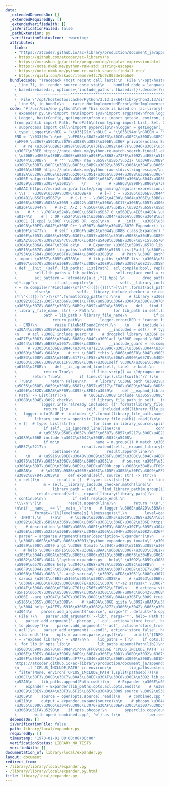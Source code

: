 ```yaml
---
data:
  _extendedDependsOn: []
  _extendedRequiredBy: []
  _extendedVerifiedWith: []
  _isVerificationFailed: false
  _pathExtension: py
  _verificationStatusIcon: ':warning:'
  attributes:
    links:
    - "https://atcoder.github.io/ac-library/production/document_ja/appendix.html\uFF09"
    - https://github.com/atcoder/ac-library)'s
    - https://murashun.jp/article/programming/regular-expression.html
    - https://note.nkmk.me/python-raw-std::string-escape/
    - https://note.nkmk.me/python-re-match-search-findall-etc/
    - https://qiita.com/kzkadc/items/e4fc7bc9c003de1eb6d0
  bundledCode: "Traceback (most recent call last):\n  File \"/opt/hostedtoolcache/Python/3.13.3/x64/lib/python3.13/site-packages/onlinejudge_verify/documentation/build.py\"\
    , line 71, in _render_source_code_stat\n    bundled_code = language.bundle(stat.path,\
    \ basedir=basedir, options={'include_paths': [basedir]}).decode()\n          \
    \         ~~~~~~~~~~~~~~~^^^^^^^^^^^^^^^^^^^^^^^^^^^^^^^^^^^^^^^^^^^^^^^^^^^^^^^^^^^^^^^^^^\n\
    \  File \"/opt/hostedtoolcache/Python/3.13.3/x64/lib/python3.13/site-packages/onlinejudge_verify/languages/python.py\"\
    , line 96, in bundle\n    raise NotImplementedError\nNotImplementedError\n"
  code: "#!/usr/bin/env python3\n\n# This code is based on [ac-lirary](https://github.com/atcoder/ac-library)'s\
    \ expander.py.\n\nimport re\nimport sys\nimport argparse\nfrom logging import\
    \ Logger, basicConfig, getLogger\nfrom os import getenv, environ, pathsep, fspath\n\
    from pathlib import Path, PurePath\nfrom typing import List, Set, Optional\nfrom\
    \ subprocess import call\nimport pyperclip\n\nlogger = getLogger(__name__)  #\
    \ type: Logger\n\nRED = '\\033[91m'\nBLUE = '\\033[94m'\nGREEN = '\\033[92m'\n\
    END = '\\033[0m'\n\n# __\uFF08\u30A2\u30F3\u30C0\u30FC\u30D0\u30FC\u4E8C\u3064\
    \uFF09 \u3067\u59CB\u307E\u308B\u3082\u306E\u306F private\nclass Expander:\n \
    \   # re \u306F\u6B63\u898F\u8868\u73FE\u3092\u4F7F\u3046\u305F\u3081\u306E\u30C4\
    \u30FC\u30EB https://note.nkmk.me/python-re-match-search-findall-etc/\n    # library_include\
    \ \u306B\u4EE5\u4E0B\u306E\u6B63\u898F\u8868\u73FE\u3092\u4EE3\u5165\u3057\u3066\
    \u3044\u308B\n    # r'' \u306F raw \u6587\u5B57\u5217 \u30A8\u30B9\u30B1\u30FC\
    \u30D7\u30B7\u30FC\u30B1\u30F3\u30B9\u3092\u3057\u306A\u304F\u3066\u826F\u304F\
    \u306A\u308B https://note.nkmk.me/python-raw-std::string-escape/\n    # acl \u3068\
    \u81EA\u5206\u306E\u3092\u5206\u3051\u3066\u3044\u308B\u306E\u306F\u3001acl \u5185\
    \u306E <algorithm> \u306A\u3069\u3092\u63A2\u3055\u306A\u3044\u3088\u3046\u306B\
    \u3059\u308B\u305F\u3081\n    \n    \n    # \u6B63\u898F\u8868\u73FE\u306E\u89E3\
    \u8AAC https://murashun.jp/article/programming/regular-expression.html\n    #\
    \ \\s : \u30B9\u30DA\u30FC\u30B9\n    # [~] : ~ \u5185\u306E\u3044\u305A\u308C\
    \u304B1\u6587\u5B57\n    # (~) : ~ \u3092\u4E00\u3064\u306E\u30B0\u30EB\u30FC\u30D7\
    \u3068\u898B\u505A\u3059 \u3042\u307E\u308A\u6C17\u306B\u3057\u306A\u304F\u3066\
    \u826F\u3044\n    # a-z, A-Z : \u5C0F\u6587\u5B57,\u5927\u6587\u5B57\u5168\u3066\
    \n    # * : \u76F4\u524D\u306E\u6587\u5B57 0 \u56DE\u4EE5\u4E0A \u6700\u9577\u4E00\
    \u81F4\n    # | : OR \u524D\u5F8C\u306E\u3044\u305A\u308C\u304B\u3068\u30DE\u30C3\
    \u30C1 (|.cpp) \u306F (\u2205 OR .cpp)\n\n    # __init__ \u306F\u30B3\u30F3\u30B9\
    \u30C8\u30E9\u30AF\u30BF C++ \u3067\u8A00\u3048\u3070 Expander() \u3068\u540C\u3058\
    \u610F\u5473\n    # self \u306F\u4ECA\u3044\u308B class(Expander) \u81EA\u4F53\
    \u306E\u3053\u3068\u3092\u6307\u3057\u3001\u5916\u90E8\u304B\u3089\u3053\u306E\
    \u95A2\u6570\u3092\u547C\u3076\u5834\u5408\u306B\u306F\u5F15\u6570\u306B\u66F8\
    \u304B\u306A\u304F\u3066 ok\n    # Expander \u306E\u5909\u6570 lib_paths \u306B\
    \u5F15\u6570\u306E lib_paths \u3092\u4EE3\u5165 List[Path] \u306F\u578B\u3092\u660E\
    \u793A\u7684\u306B\u66F8\u3044\u3066\u308B\n    # Path \u306F pathlib \u304B\u3089\
    \ import \u3057\u305F\u578B\n    # lib_paths \u306F list \u306A\u306E\u3067\u3001\
    \u8907\u6570\u306E\u30E9\u30A4\u30D6\u30E9\u30EA\u3092\u6E21\u305B\u308B\n   \
    \ def __init__(self, lib_paths: List[Path], acl_compile:bool, replace_endl:bool):\n\
    \        self.lib_paths = lib_paths\n        self.replace_endl = replace_endl\n\
    \        acl_pattern = 'atcoder/[a-z_]*(|.hpp)'\n        drog_pattern = '[/\\\
    w]*.cpp'\n        if acl_compile:\n            self.__library_include_checker\
    \ = re.compile(r'#include\\s*[\"<]({}|{})[\">]\\s*'.format(acl_pattern,drog_pattern))\n\
    \        else:\n            self.__library_include_checker = re.compile(r'#include\\\
    s*[\"<]({})[\">]\\s*'.format(drog_pattern))\n\n    # library \u306E\u540D\u524D\
    \u3092\u6E21\u3057\u3066\u3001\uFF08\u898B\u3064\u304B\u308C\u3070\uFF09\u305D\
    \u3053\u3078\u306E\u30D1\u30B9\u3092\u8FD4\u3059\n    def __find_library_path(self,\
    \ library_file_name: str) -> Path:\n        for lib_path in self.lib_paths:\n\
    \            path = lib_path / library_file_name\n            if path.exists():\n\
    \                return path\n        logger.error(RED + 'cannot find: {}'.format(library_file_name)\
    \ + END)\n        raise FileNotFoundError()\n    \n    # include \u3057\u305F\u30E9\
    \u30A4\u30D6\u30E9\u30EA\u4E00\u89A7\n    __included = set()  # type: Set[Path]\n\
    \n    # acl \u306E include_guard \n    # drogskol library \u306F pragma once \u3092\
    \u4F7F\u3063\u3066\u3044\u308B\u304C\u3001acl \u306E expand \u3082\u3057\u305F\
    \u3044\u70BA\u6B8B\u3057\u3066\u308B\n    __include_guard = re.compile(r'#.*ATCODER_[A-Z_]*_HPP')\n\
    \n    # \u305D\u306E\u884C\u304C\u7121\u8996\u3057\u3066\u3044\u3044\u884C\u304B\
    \u3069\u3046\u304B\n    # c++ \u3067 *this \u3068\u66F8\u304F\u90E8\u5206\u3067\
    \u4EE3\u308F\u308A\u306B\u5177\u4F53\u7684\u306A\u5909\u6570\u540D\u3092\u4F7F\
    \u3063\u3066\u308B\u611F\u3058\u3067\u3001self \u306A\u306E\u306F\u305F\u3060\u306E\
    \u6163\u4F8B\n    def __is_ignored_line(self, line) -> bool:\n        if self.__include_guard.match(line):\n\
    \            return True\n        if line.strip() == \"#pragma once\":\n     \
    \       return True\n        if line.strip().startswith('//'):\n            return\
    \ True\n        return False\n\n    # library \u306E path \u3092\u6E21\u3057\u3066\
    \u5C55\u958B\u3059\u308B\u6587\u5B57\u5217\uFF08\u30E9\u30A4\u30D6\u30E9\u30EA\
    \u306E\u4E2D\u8EAB\uFF09\u3092\u8FD4\u3059\n    def __expand_library(self, library_file_path:\
    \ Path) -> List[str]:\n        # \u65E2\u306B include \u3055\u308C\u3066\u3044\
    \u308B\u304B\u3092 check\n        if library_file_path in self.__included:\n \
    \           logger.info('already included: {}'.format(library_file_path.name))\n\
    \            return []\n        self.__included.add(library_file_path)\n     \
    \   logger.info(BLUE + 'include: {}'.format(library_file_path.name) + END)\n\n\
    \        library_source = open(str(library_file_path)).read()\n\n        result\
    \ = []  # type: List[str]\n        for line in library_source.splitlines():\n\
    \            if self.__is_ignored_line(line):\n                continue\n\n  \
    \          # \u5C55\u958B\u3057\u305F\u6587\u5B57\u5217\u306E\u4E2D\u306B\u3055\
    \u3089\u306B include \u304C\u3042\u308B\u5834\u5408\n            m = self.__library_include_checker.match(line)\n\
    \            if m:\n                name = m.group(1) # match \u3057\u305F\u6587\
    \u5B57\u5217\n                result.extend(self.__expand_library(self.__find_library_path(name)))\n\
    \                continue\n\n            result.append(line)\n        return result\n\
    \    \n    # \u5916\u90E8\u304B\u3089\u306F\u3053\u308C\u304C\u4E00\u56DE\u547C\
    \u3073\u51FA\u3055\u308C\u308B\u3060\u3051\n    # source \u306F\u5177\u4F53\u7684\
    \u306A\u30D7\u30ED\u30B0\u30E9\u30E0\uFF08b.cpp \u3068\u304B\uFF09\u306E\u4E2D\
    \u8EAB\n    # \u5C55\u958B\u3055\u308C\u305F\u30B3\u30FC\u30C9\uFF08combined.cpp\uFF09\
    \u3092\u8FD4\u3059\n    def expand(self, source: str) -> str:\n        self.__included\
    \ = set()\n        result = []  # type: List[str]\n        for line in source.splitlines():\n\
    \            m = self.__library_include_checker.match(line)\n            if m:\n\
    \                library_path = self.__find_library_path(m.group(1))\n       \
    \         result.extend(self.__expand_library(library_path))\n               \
    \ continue\n\n            if self.replace_endl:\n                line = line.replace('endl',\"\
    '\\\\n'\")\n            result.append(line)\n        return '\\n'.join(result)\n\
    \n\nif __name__ == \"__main__\":\n    # logger \u306E\u8A2D\u5B9A\n    basicConfig(\n\
    \        format=\"[%(levelname)s] %(message)s\",\n        level=getenv('LOG_LEVEL',\
    \ 'INFO'),\n    )\n\n    # \u30B3\u30DE\u30F3\u30C9\u30E9\u30A4\u30F3\u5F15\u6570\
    \u3092\u8A2D\u5B9A\u3059\u308B\u305F\u3081\u306E\u3082\u306E https://qiita.com/kzkadc/items/e4fc7bc9c003de1eb6d0\n\
    \    # description \u306F\u30B3\u30E1\u30F3\u30C8\u307F\u305F\u3044\u306A\u3082\
    \u306E\u3000\u5225\u306B\u66F8\u304B\u306A\u304F\u3066\u3082\u826F\u3044\n   \
    \ parser = argparse.ArgumentParser(description='Expander')\n\n    # add_argument('arg1')\
    \ \u3068\u66F8\u304F\u3068\u3001\"python expander.py tomato\" \u3067\u5B9F\u884C\
    \u3059\u308C\u3070 arg1 \u306B tomato \u304C\u4EE3\u5165\u3055\u308C\u308B\n \
    \   # help \u306F\u5F15\u6570\u306E\u8AAC\u660E\u3067\u30B3\u30E1\u30F3\u30C8\u307F\
    \u305F\u3044\u306A\u3082\u306E\u3000\u5225\u306B\u66F8\u304B\u306A\u304F\u3066\
    \u3082\u826F\u3044 \"python expander.py --help\" \u3092\u3059\u308B\u3068\u5404\
    \u5909\u6570\u306E help \u304C\u8868\u793A\u3055\u308C\u308B\n    # '--arg2' \u3068\
    \u66F8\u3044\u305F\u5834\u5408\u306F\u30AA\u30D7\u30B7\u30E7\u30F3\u5F15\u6570\
    \u306B\u306A\u308B \"--arg2 sarusa\" \u3092\u4ED8\u3051\u308C\u3070 arg2 \u306B\
    \ sarusa \u304C\u4EE3\u5165\u3055\u308C\u308B\n    # \u3053\u306E\u6642 '-a2'\
    \ \u3068\u4E00\u7DD2\u306B\u66F8\u3051\u3070 \"-a2 sarusa\" \u3067\u3082\u826F\
    \u304F\u306A\u308B\uFF08\u7701\u7565\u5F62\uFF09\n    # action='store_true' \u306F\
    \u5F15\u6570\u3092\u53D6\u3089\u305A\u3001\u5B9F\u884C\u6642\u306B\u305D\u308C\
    \u306E --arg \u304C\u547C\u3070\u308C\u3066\u3044\u305F\u3089 true \u304C\u4EE3\
    \u5165\u3055\u308C\u308B\n    # \u4E0A\u306E qiita \u3092\u8AAD\u3080\u3068 action\
    \ \u3084 help \u4EE5\u5916\u306B\u3082\u8272\u3005\u3042\u3063\u3066\u697D\u3057\
    \u3044\n    parser.add_argument('source', nargs='?', default='b.cpp', help='Source\
    \ File')\n    parser.add_argument('--lib', nargs='*', help='Path to Library')\n\
    \    parser.add_argument('--pbcopy', '-cp', action='store_true', help='output\
    \ to pbcopy')\n    parser.add_argument('--acl', action='store_true', help='expand\
    \ acl')\n    parser.add_argument('--endl', action='store_false', help='not replace\
    \ std::endl')\n    opts = parser.parse_args()\n\n    print(\"[INFO] \" + GREEN\
    \ + \"expand library\" + END)\n\n    lib_paths = []\n    if opts.lib:\n      \
    \  for lib in opts.lib:\n            lib_paths.append(Path(lib))\n\n    # \u74B0\
    \u5883\u5909\u6570\uFF08environ\uFF09\u306E 'CPLUS_INCLUDE_PATH' \u3067\u81EA\u5206\
    \u306E\u30E9\u30A4\u30D6\u30E9\u30EA\u306E\u30D1\u30B9\u3092\u6307\u5B9A\u3057\
    \u305F\u3044\u6642\u306B\u4F7F\u3046\u3082\u306E\u3060\u3068\u601D\u3046\uFF08\
    https://atcoder.github.io/ac-library/production/document_ja/appendix.html\uFF09\
    \n    if 'CPLUS_INCLUDE_PATH' in environ:\n        lib_paths.extend(std(Path,\
    \ filter(None, environ['CPLUS_INCLUDE_PATH'].split(pathsep))))\n    \n    # \u30AB\
    \u30EC\u30F3\u30C8\u30C7\u30A3\u30EC\u30AF\u30C8\u30EA\u3092 lib_paths \u306B\u8FFD\
    \u52A0\n    lib_paths.append(Path.cwd())\n    # Expander \u306E\u69CB\u7BC9\n\
    \    expander = Expander(lib_paths,opts.acl,opts.endl)\n    # \u30B3\u30DE\u30F3\
    \u30C9\u30E9\u30A4\u30F3\u5F15\u6570\u304B\u3089 source \u3092\u53D6\u308A\u51FA\
    \u3059\n    source = open(opts.source).read()\n    # combined.cpp \u306E\u4F5C\
    \u6210\n    output = expander.expand(source)\n\n    # pbcopy \u304C\u6307\u5B9A\
    \u3055\u308C\u3066\u3044\u308C\u3070\u30AF\u30EA\u30C3\u30D7\u30DC\u30FC\u30C9\
    \u306B\u51FA\u529B\n    if opts.pbcopy:\n        pyperclip.copy(output)\n    else:\n\
    \        with open('combined.cpp', 'w') as f:\n            f.write(output)"
  dependsOn: []
  isVerificationFile: false
  path: library/local/expander.py
  requiredBy: []
  timestamp: '1970-01-01 00:00:00+00:00'
  verificationStatus: LIBRARY_NO_TESTS
  verifiedWith: []
documentation_of: library/local/expander.py
layout: document
redirect_from:
- /library/library/local/expander.py
- /library/library/local/expander.py.html
title: library/local/expander.py
---
```

